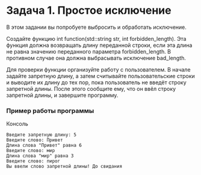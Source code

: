 # Задача 1. Простое исключение
В этом задании вы попробуете выбросить и обработать исключение.

Создайте функцию int function(std::string str, int forbidden_length). Эта функция должна возвращать длину переданной строки, если эта длина не равна значению переданного параметра forbidden_length. В противном случае она должна выбрасывать исключение bad_length.

Для проверки функции организуйте работу с пользователем. В начале задайте запретную длину, а затем считывайте пользовательские строки и выводите их длину до тех пор, пока пользователь не введёт строку запретной длины. После этого сообщите ему, что он ввёл строку запретной длины, и завершите программу.

### Пример работы программы
Консоль
```
Введите запретную длину: 5
Введите слово: Привет
Длина слова "Привет" равна 6
Введите слово: мир
Длина слова "мир" равна 3
Введите слово: пирог
Вы ввели слово запретной длины! До свидания
```
